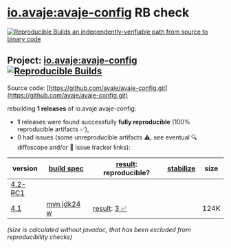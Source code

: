 [io.avaje:avaje-config](https://central.sonatype.com/artifact/io.avaje/avaje-config/versions) RB check
=======

[![Reproducible Builds](https://reproducible-builds.org/images/logos/rb.svg) an independently-verifiable path from source to binary code](https://reproducible-builds.org/)

## Project: [io.avaje:avaje-config](https://central.sonatype.com/artifact/io.avaje/avaje-config/versions) [![Reproducible Builds](https://img.shields.io/endpoint?url=https://raw.githubusercontent.com/jvm-repo-rebuild/reproducible-central/master/content/io/avaje/config/badge.json)](https://github.com/jvm-repo-rebuild/reproducible-central/blob/master/content/io/avaje/config/README.md)

Source code: [https://github.com/avaje/avaje-config.git](https://github.com/avaje/avaje-config.git)

rebuilding **1 releases** of io.avaje:avaje-config:
- **1** releases were found successfully **fully reproducible** (100% reproducible artifacts :white_check_mark:),
- 0 had issues (some unreproducible artifacts :warning:, see eventual :mag: diffoscope and/or :memo: issue tracker links):

| version | [build spec](/BUILDSPEC.md) | [result](https://reproducible-builds.org/docs/jvm/): reproducible? | [stabilize](https://github.com/google/oss-rebuild/blob/main/cmd/stabilize/README.md) | size |
| -- | --------- | ------ | ------ | -- |
| [4.2-RC1](https://central.sonatype.com/artifact/io.avaje/avaje-config/4.2-RC1/pom) | | | |
| [4.1](https://central.sonatype.com/artifact/io.avaje/avaje-config/4.1/pom) | [mvn jdk24 w](avaje-config-4.1.buildspec) | [result](avaje-config-4.1.buildinfo): [3 :white_check_mark: ](avaje-config-4.1.buildcompare) | | 124K |

<i>(size is calculated without javadoc, that has been excluded from reproducibility checks)</i>
